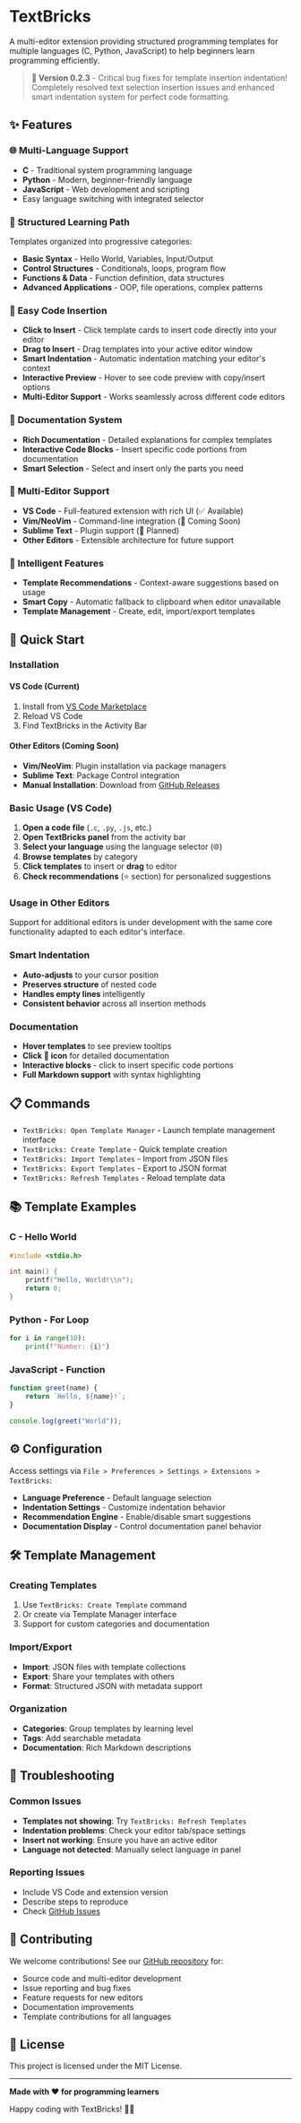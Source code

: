 # TextBricks

A multi-editor extension providing structured programming templates for multiple languages (C, Python, JavaScript) to help beginners learn programming efficiently.

> **🎉 Version 0.2.3** - Critical bug fixes for template insertion indentation! Completely resolved text selection insertion issues and enhanced smart indentation system for perfect code formatting.

## ✨ Features

### 🌐 **Multi-Language Support**
- **C** - Traditional system programming language
- **Python** - Modern, beginner-friendly language  
- **JavaScript** - Web development and scripting
- Easy language switching with integrated selector

### 🎯 **Structured Learning Path**
Templates organized into progressive categories:
- **Basic Syntax** - Hello World, Variables, Input/Output
- **Control Structures** - Conditionals, loops, program flow
- **Functions & Data** - Function definition, data structures
- **Advanced Applications** - OOP, file operations, complex patterns

### 🚀 **Easy Code Insertion**
- **Click to Insert** - Click template cards to insert code directly into your editor
- **Drag to Insert** - Drag templates into your active editor window
- **Smart Indentation** - Automatic indentation matching your editor's context
- **Interactive Preview** - Hover to see code preview with copy/insert options
- **Multi-Editor Support** - Works seamlessly across different code editors

### 📖 **Documentation System**
- **Rich Documentation** - Detailed explanations for complex templates
- **Interactive Code Blocks** - Insert specific code portions from documentation
- **Smart Selection** - Select and insert only the parts you need

### 🔧 **Multi-Editor Support**
- **VS Code** - Full-featured extension with rich UI (✅ Available)
- **Vim/NeoVim** - Command-line integration (🔄 Coming Soon)
- **Sublime Text** - Plugin support (🔄 Planned)
- **Other Editors** - Extensible architecture for future support

### 🧠 **Intelligent Features**
- **Template Recommendations** - Context-aware suggestions based on usage
- **Smart Copy** - Automatic fallback to clipboard when editor unavailable
- **Template Management** - Create, edit, import/export templates

## 🚀 Quick Start

### Installation

#### VS Code (Current)
1. Install from [VS Code Marketplace](https://marketplace.visualstudio.com/items?itemName=timcsy.textbricks)
2. Reload VS Code
3. Find TextBricks in the Activity Bar

#### Other Editors (Coming Soon)
- **Vim/NeoVim**: Plugin installation via package managers
- **Sublime Text**: Package Control integration
- **Manual Installation**: Download from [GitHub Releases](https://github.com/timcsy/textbricks-extensions/releases)

### Basic Usage (VS Code)
1. **Open a code file** (`.c`, `.py`, `.js`, etc.)
2. **Open TextBricks panel** from the activity bar
3. **Select your language** using the language selector (🌐)
4. **Browse templates** by category
5. **Click templates** to insert or **drag** to editor
6. **Check recommendations** (⭐ section) for personalized suggestions

### Usage in Other Editors
Support for additional editors is under development with the same core functionality adapted to each editor's interface.

### Smart Indentation
- **Auto-adjusts** to your cursor position
- **Preserves structure** of nested code
- **Handles empty lines** intelligently
- **Consistent behavior** across all insertion methods

### Documentation
- **Hover templates** to see preview tooltips
- **Click 📖 icon** for detailed documentation
- **Interactive blocks** - click to insert specific code portions
- **Full Markdown support** with syntax highlighting

## 📋 Commands

- `TextBricks: Open Template Manager` - Launch template management interface
- `TextBricks: Create Template` - Quick template creation
- `TextBricks: Import Templates` - Import from JSON files  
- `TextBricks: Export Templates` - Export to JSON format
- `TextBricks: Refresh Templates` - Reload template data

## 📚 Template Examples

### C - Hello World
```c
#include <stdio.h>

int main() {
    printf("Hello, World!\\n");
    return 0;
}
```

### Python - For Loop
```python
for i in range(10):
    print(f"Number: {i}")
```

### JavaScript - Function
```javascript
function greet(name) {
    return `Hello, ${name}!`;
}

console.log(greet("World"));
```

## ⚙️ Configuration

Access settings via `File > Preferences > Settings > Extensions > TextBricks`:

- **Language Preference** - Default language selection
- **Indentation Settings** - Customize indentation behavior  
- **Recommendation Engine** - Enable/disable smart suggestions
- **Documentation Display** - Control documentation panel behavior

## 🛠️ Template Management

### Creating Templates
1. Use `TextBricks: Create Template` command
2. Or create via Template Manager interface
3. Support for custom categories and documentation

### Import/Export
- **Import**: JSON files with template collections
- **Export**: Share your templates with others
- **Format**: Structured JSON with metadata support

### Organization
- **Categories**: Group templates by learning level
- **Tags**: Add searchable metadata
- **Documentation**: Rich Markdown descriptions

## 🐛 Troubleshooting

### Common Issues
- **Templates not showing**: Try `TextBricks: Refresh Templates`
- **Indentation problems**: Check your editor tab/space settings
- **Insert not working**: Ensure you have an active editor
- **Language not detected**: Manually select language in panel

### Reporting Issues
- Include VS Code and extension version
- Describe steps to reproduce
- Check [GitHub Issues](https://github.com/timcsy/textbricks-extensions/issues)

## 🤝 Contributing

We welcome contributions! See our [GitHub repository](https://github.com/timcsy/textbricks-extensions) for:
- Source code and multi-editor development
- Issue reporting and bug fixes
- Feature requests for new editors
- Documentation improvements
- Template contributions for all languages

## 📄 License

This project is licensed under the MIT License.

---

**Made with ❤️ for programming learners**

Happy coding with TextBricks! 🧱✨